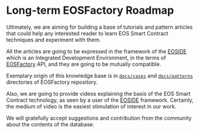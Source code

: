 # Long-term EOSFactory Roadmap

Ultimately, we are aiming for building a base of tutorials and pattern articles that could help any interested reader to learn EOS Smart Contract techniques and experiment with them.

All the articles are going to be expressed in the framework of the [EOSIDE](https://amaxfactory.io/eoside/html/index.html) which is an Integrated Development Environment, in the terms of [EOSFactory](https://amaxfactory.io/build/html/index.html) API, and they are going to be mutually compatible.

Exemplary origin of this knowledge base is in [`docs/cases`](https://amaxfactory.io/build/html/index.html#use-cases) and [`docs/patterns`](https://amaxfactory.io/build/html/index.html#patterns) directories of EOSFactory repository.

Also, we are going to provide videos explaining the basis of the EOS Smart Contract technology, as seen by a user of the [EOSIDE](https://amaxfactory.io/eoside/html/index.html) framework. Certainly, the medium of video is the easiest stimulation of interest in our work.

We will gratefully accept suggestions and contribution from the community about the contents of the database.